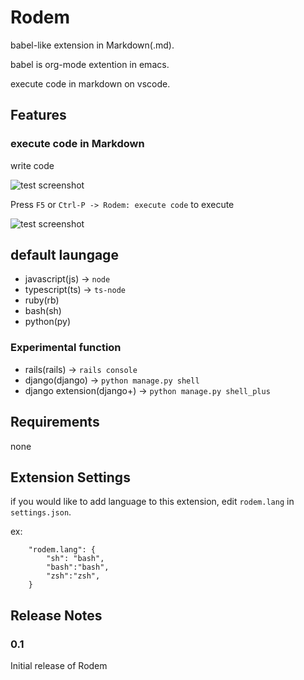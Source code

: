 # Rodem

babel-like extension in Markdown(.md).

babel is org-mode extention in emacs.

execute code in markdown on vscode.


## Features

### execute code in Markdown

write code

![test screenshot](https://n9d.github.io/Rodem/images/rodem-javascript.png)

Press `F5` or `Ctrl-P -> Rodem: execute code` to execute

![test screenshot](https://n9d.github.io/Rodem/images/rodem-javascript2.png)


## default laungage

- javascript(js) -> `node`
- typescript(ts) -> `ts-node`
- ruby(rb)
- bash(sh)
- python(py)

### Experimental function
- rails(rails) -> `rails console`
- django(django) -> `python manage.py shell`
- django extension(django+) -> `python manage.py shell_plus`

## Requirements

none


## Extension Settings

if you would like to add language to this extension, edit `rodem.lang` in `settings.json`.

ex:
```
    "rodem.lang": {
        "sh": "bash",
        "bash":"bash",
        "zsh":"zsh",
    }
```
## Release Notes

### 0.1

Initial release of Rodem
